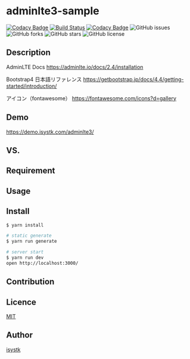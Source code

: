 adminlte3-sample
====

[![Codacy Badge](https://api.codacy.com/project/badge/Grade/d0e5f746dc074f698a9b71cd29fd6494)](https://app.codacy.com/manual/isystk/adminlte3-sample?utm_source=github.com&utm_medium=referral&utm_content=isystk/adminlte3-sample&utm_campaign=Badge_Grade_Dashboard)
[![Build Status](https://travis-ci.org/isystk/adminlte3-sample.svg?branch=master)](https://travis-ci.org/isystk/adminlte3-sample)
[![Codacy Badge](https://api.codacy.com/project/badge/Grade/a0383e55ada246b2b9f1ba4edfa6c94f)](https://www.codacy.com/manual/isystk/adminlte3-sample?utm_source=github.com&amp;utm_medium=referral&amp;utm_content=isystk/adminlte3-sample&amp;utm_campaign=Badge_Grade)
![GitHub issues](https://img.shields.io/github/issues/isystk/adminlte3-sample)
![GitHub forks](https://img.shields.io/github/forks/isystk/adminlte3-sample)
![GitHub stars](https://img.shields.io/github/stars/isystk/adminlte3-sample)
![GitHub license](https://img.shields.io/github/license/isystk/adminlte3-sample)


## Description

AdminLTE Docs
https://adminlte.io/docs/2.4/installation

Bootstrap4 日本語リファレンス
https://getbootstrap.jp/docs/4.4/getting-started/introduction/

アイコン（fontawesome）
https://fontawesome.com/icons?d=gallery


## Demo
https://demo.isystk.com/adminlte3/

## VS. 

## Requirement

## Usage

## Install

``` bash
$ yarn install

# static generate
$ yarn run generate

# server start
$ yarn run dev
open http://localhost:3000/
```

## Contribution

## Licence

[MIT](https://github.com/isystk/adminlte3-sample/LICENCE)

## Author

[isystk](https://github.com/isystk)


